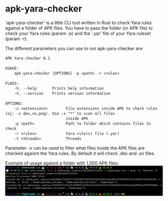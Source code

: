 # apk-yara-checker
'apk-yara-checker' is a little CLI tool written in Rust to check Yara rules against a folder of APK files.
You have to pass the folder (or APK file) to check your Yara rules (param -p) and the '.yar' file of your Yara ruleset (param -r).

The different parameters you can use to run apk-yara-checker are:
```
APK Yara checker 0.1

USAGE:
    apk-yara-checker [OPTIONS] -p <path> -r <rules>

FLAGS:
    -h, --help       Prints help information
    -V, --version    Prints version information

OPTIONS:
    -x <extensions>        File extensions inside APK to check rules (ej: -x dex,so,png). Use -x "*" to scan all files
                           inside APK
    -p <path>              Path to folder which contains files to check
    -r <rules>             Yara rule(s) file (.yar)
    -t <threads>           Threads
```
Parameter -x can be used to filter what files inside the APK files are checked agaisnt the Yara rules. By default it will check
.dex and .so files.

Example of usage agaisnt a folder with 1,000 APK files:
![example](./images/example_usage.PNG)
